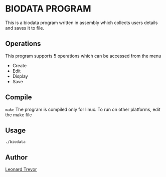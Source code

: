 # BIODATA PROGRAM

This is a biodata program written in assembly which collects users details
and saves it to file.

## Operations
This program supports 5 operations which can be accessed from the menu

* Create
* Edit
* Display
* Save

## Compile
``make``
The program is compiled only for linux. To run on other platforms, edit the make file

## Usage
``./biodata``

## Author
[Leonard Trevor](https://github.com/Trevordiex)